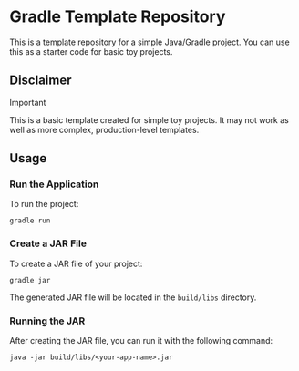 # Gradle Template Repository

This is a template repository for a simple Java/Gradle project. You can use this as a starter code for basic toy projects.

## Disclaimer

> [!IMPORTANT] 
> 
> This is a basic template created for simple toy projects. It may not work as well as more complex, production-level templates.

## Usage

### Run the Application
To run the project:

```shell
gradle run
```

### Create a JAR File
To create a JAR file of your project:

```shell
gradle jar
```

The generated JAR file will be located in the `build/libs` directory.

### Running the JAR
After creating the JAR file, you can run it with the following command:

```shell
java -jar build/libs/<your-app-name>.jar
```
